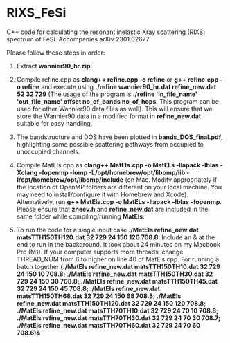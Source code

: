# RIXS_FeSi
C++ code for calculating the resonant inelastic Xray scattering (RIXS) spectrum of FeSi. Accompanies arXiv:2301.02677

Please follow these steps in order:
1. Extract **wannier90_hr.zip**.

2. Compile refine.cpp as
**clang++ refine.cpp -o refine** or **g++ refine.cpp -o refine** and execute using **./refine wannier90_hr.dat refine_new.dat 52 32 729** (The usage of the program is **./refine 'In_file_name' 'out_file_name' offset no_of_bands no_of_hops**. This program can be used for other Wannier90 data files as well). This will ensure that we store the Wannier90 data in a modified format in **refine_new.dat** suitable for easy handling.

3. The bandstructure and DOS have been plotted in **bands_DOS_final.pdf**, highlighting some possible scattering pathways from occupied to unoccupied channels.

4. Compile MatEls.cpp as **clang++ MatEls.cpp -o MatELs -llapack -lblas -Xclang -fopenmp -lomp -L/opt/homebrew/opt/libomp/lib -I/opt/homebrew/opt/libomp/include** (on Mac. Modify appropriately if the location of OpenMP folders are different on your local machine. You may need to install/configure it with Homebrew and Xcode). Alternatively, run **g++ MatEls.cpp -o MatELs -llapack -lblas -fopenmp**. Please ensure that **zheev.h** and **refine_new.dat** are included in the same folder while compiling/running **MatEls**.

5. To run the code for a single input case **./MatEls refine_new.dat matsTTH150TH120.dat 32 729 24 150 120 708.8**. Include an & at the end to run in the background. It took about 24 minutes on my Macbook Pro (M1). If your computer supports more threads, change THREAD_NUM from 6 to higher on line 40 of MatEls.cpp. For running a batch together **(./MatEls refine_new.dat matsTTH150TH10.dat 32 729 24 150 10 708.8;  ./MatEls refine_new.dat matsTTH150TH30.dat 32 729 24 150 30 708.8; ./MatEls refine_new.dat matsTTH150TH45.dat 32 729 24 150 45 708.8; ./MatEls refine_new.dat matsTTH150TH68.dat 32 729 24 150 68 708.8; ./MatEls refine_new.dat matsTTH150TH120.dat 32 729 24 150 120 708.8; ./MatEls refine_new.dat matsTTH70TH10.dat 32 729 24 70 10 708.8; ./MatEls refine_new.dat matsTTH70TH30.dat 32 729 24 70 30 708.7; ./MatEls refine_new.dat matsTTH70TH60.dat 32 729 24 70 60 708.6)&**
